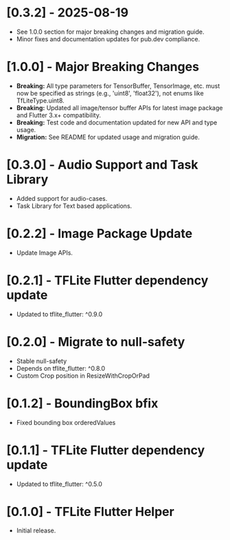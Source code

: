 # [0.3.2] - 2025-08-19
* See 1.0.0 section for major breaking changes and migration guide.
* Minor fixes and documentation updates for pub.dev compliance.
# [1.0.0] - Major Breaking Changes
* **Breaking:** All type parameters for TensorBuffer, TensorImage, etc. must now be specified as strings (e.g., 'uint8', 'float32'), not enums like TfLiteType.uint8.
* **Breaking:** Updated all image/tensor buffer APIs for latest image package and Flutter 3.x+ compatibility.
* **Breaking:** Test code and documentation updated for new API and type usage.
* **Migration:** See README for updated usage and migration guide.
# [0.3.0] - Audio Support and Task Library
* Added support for audio-cases.
* Task Library for Text based applications.

# [0.2.2] - Image Package Update
* Update Image APIs.

# [0.2.1] - TFLite Flutter dependency update

* Updated to tflite_flutter: ^0.9.0

# [0.2.0] - Migrate to null-safety
* Stable null-safety
* Depends on tflite_flutter: ^0.8.0
* Custom Crop position in ResizeWithCropOrPad

# [0.1.2] - BoundingBox bfix

* Fixed bounding box orderedValues

# [0.1.1] - TFLite Flutter dependency update

* Updated to tflite_flutter: ^0.5.0

# [0.1.0] - TFLite Flutter Helper

* Initial release.
